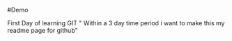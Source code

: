 #Demo

First Day of learning GIT " Within a 3 day time period i want to make this my readme page for github"
